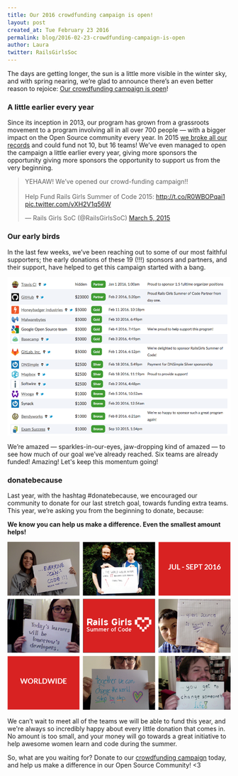 ```yaml
---
title: Our 2016 crowdfunding campaign is open!
layout: post
created_at: Tue February 23 2016
permalink: blog/2016-02-23-crowdfunding-campaign-is-open
author: Laura
twitter: RailsGirlsSoc
---
```


The days are getting longer, the sun is a little more visible in the winter sky, and with spring nearing, we’re glad to announce there’s an even better reason to rejoice: [Our crowdfunding campaign is open](http://railsgirlssummerofcode.org/campaign/)!

### A little earlier every year

Since its inception in 2013, our program has grown from a grassroots movement to a program involving all in all over 700 people — with a bigger impact on the Open Source community every year. In 2015 [we broke all our records](http://foundation.travis-ci.org/2015/12/02/record-breaking-rgsoc/) and could fund not 10, but 16 teams! We’ve even managed to open the campaign a little earlier every year, giving more sponsors the opportunity giving more sponsors the opportunity to support us from the very beginning. 


 <blockquote class="twitter-tweet" data-lang="en"><p lang="en" dir="ltr">YEHAAW! We’ve opened our crowd-funding campaign!!<br><br>Help Fund Rails Girls Summer of Code 2015: <a href="http://t.co/R0WBOPqai1">http://t.co/R0WBOPqai1</a> <a href="http://t.co/vXH2V1q56W">pic.twitter.com/vXH2V1q56W</a></p>&mdash; Rails Girls SoC (@RailsGirlsSoC) <a href="https://twitter.com/RailsGirlsSoC/status/573494852345851904">March 5, 2015</a></blockquote>

### Our early birds

In the last few weeks, we’ve been reaching out to some of our most faithful supporters; the early donations of these 19 (!!!) sponsors and partners, and their support, have helped to get this campaign started with a bang.

<a href="http://railsgirlssummerofcode.org/sponsors/"><img src="/img/blog/2016/earlybirdsponsors_2016.png"></a>

We’re amazed — sparkles-in-our-eyes, jaw-dropping kind of amazed — to see how much of our goal we’ve already reached. Six teams are already funded! Amazing! Let's keep this momentum going!

### donatebecause

Last year, with the hashtag #donatebecause, we encouraged our community to donate for our last stretch goal, towards funding extra teams. This year, we’re asking you from the beginning to donate, because:  

**We know you can help us make a difference. Even the smallest amount helps!**   

<!--<blockquote class="twitter-tweet" data-lang="en"><p lang="en" dir="ltr">How about helping <a href="https://twitter.com/RailsGirlsSoC">@RailsGirlsSoC</a> fund one more team before the May Day? <a href="http://t.co/3KCo5Dqb5v">http://t.co/3KCo5Dqb5v</a> Please <a href="https://twitter.com/hashtag/donatebecause?src=hash">#donatebecause</a> <a href="http://t.co/yzqD8IsPUo">pic.twitter.com/yzqD8IsPUo</a></p>&mdash; Piotr Szotkowski (@chastell) <a href="https://twitter.com/chastell/status/593398292261777408">April 29, 2015</a></blockquote>  -->

![](/img/blog/2016/donatebecause-collage.png)

<script async src="//platform.twitter.com/widgets.js" charset="utf-8"></script>  


We can’t wait to meet all of the teams we will be able to fund this year, and we're always so incredibly happy about every little donation that comes in. No amount is too small, and your money will go towards a great initiative to help awesome women learn and code during the summer.  

So, what are you waiting for? Donate to our [crowdfunding campaign](http://railsgirlssummerofcode.org/campaign/) today, and help us make a difference in our Open Source Community! <3
